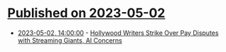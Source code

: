 # [Published on 2023-05-02](index.md)

* [2023-05-02, 14:00:00](https://tech.slashdot.org/story/23/05/02/1137249/hollywood-writers-strike-over-pay-disputes-with-streaming-giants-ai-concerns?utm_source=rss1.0mainlinkanon&utm_medium=feed) - [Hollywood Writers Strike Over Pay Disputes with Streaming Giants, AI Concerns](https://tech.slashdot.org/story/23/05/02/1137249/hollywood-writers-strike-over-pay-disputes-with-streaming-giants-ai-concerns?utm_source=rss1.0mainlinkanon&utm_medium=feed)
